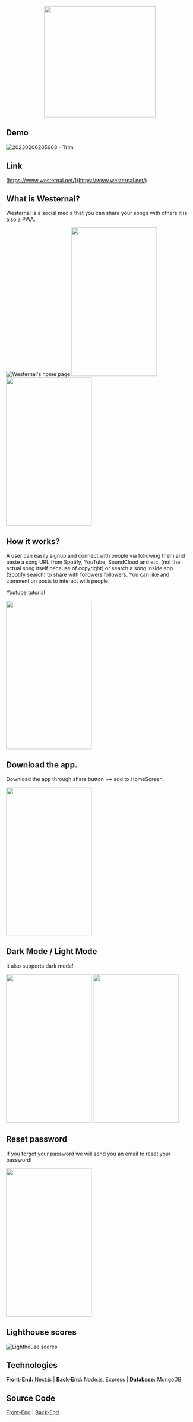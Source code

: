 
<p align="center"> <img src="https://dev-to-uploads.s3.amazonaws.com/uploads/articles/ast2p3i2zthwnz5skluw.png" width=300px height=300px  /> </p>

## Demo
![20230206205608 - Trim](https://user-images.githubusercontent.com/79543272/217045314-1e2c2afd-85de-4d63-a588-86d2c5166729.gif)

## Link
[https://www.westernal.net/](https://www.westernal.net/)

## What is Westernal?
Westernal is a social media that you can share your songs with others it is also a PWA.


![Westernal's home page](https://dev-to-uploads.s3.amazonaws.com/uploads/articles/3xfnajylsv0glu9qv6n0.jpeg)
<span><img src="https://dev-to-uploads.s3.amazonaws.com/uploads/articles/nromx3lsc9rfw9pk9uov.png" width=230px height=400px/> </span>
<span> <img src="https://dev-to-uploads.s3.amazonaws.com/uploads/articles/bogqh3f0ljhzxy0svzpg.png" width=230px height=400px/>
</span>

## How it works?
A user can easily signup and connect with people via following them and paste a song URL from Spotify, YouTube, SoundCloud and etc. (not the actual song itself because of copyright) or search a song inside app (Spotify search) to share with followers followers. You can like and comment on posts to interact with people.


 [Youtube tutorial](https://youtu.be/iNav6lyYUR0)

<span><img src="https://dev-to-uploads.s3.amazonaws.com/uploads/articles/ofgakp3e12hnjdsantat.png" width=230px height=400px/> </span>

## Download the app.
Download the app through share button --> add to HomeScreen.

<span> <img src="https://dev-to-uploads.s3.amazonaws.com/uploads/articles/bky7y3ulqp4vvo0kvmxf.png" width=230px height=400px/>
</span>

## Dark Mode / Light Mode
It also supports dark mode!


<span> <img src="https://dev-to-uploads.s3.amazonaws.com/uploads/articles/abso17kqqy9ubm4r17o7.png" width=230px height=400px/>
</span>
<span> <img src="https://dev-to-uploads.s3.amazonaws.com/uploads/articles/lk84xxutvb3x1igmx1pw.png" width=230px height=400px/>
</span>

## Reset password
If you forgot your password we will send you an email to reset your password!

<img src="https://dev-to-uploads.s3.amazonaws.com/uploads/articles/8ocimwhwi0f8r2svwgr4.png" width=230px height=400px/>

## Lighthouse scores

![Lighthouse scores](https://dev-to-uploads.s3.amazonaws.com/uploads/articles/4jrh8g4y77c7zpzgrfoh.png)

## Technologies
**Front-End:** Next.js |
**Back-End:** Node.js, Express |
**Database:** MongoDB

## Source Code
 [Front-End](https://github.com/westernal/social-media-frontend) |
 [Back-End](https://github.com/westernal/social-media-backend)
